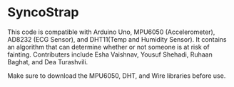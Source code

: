 # SyncoStrap
This code is compatible with Arduino Uno, MPU6050 (Accelerometer), 
AD8232 (ECG Sensor), and DHT11(Temp and Humidity Sensor).
It contains an algorithm that can determine whether or not someone is at risk of fainting. 
Contributers include Esha Vaishnav, Yousuf Shehadi, Ruhaan Baghat, and Dea Turashvili.

Make sure to download the MPU6050, DHT, and Wire libraries before use. 

